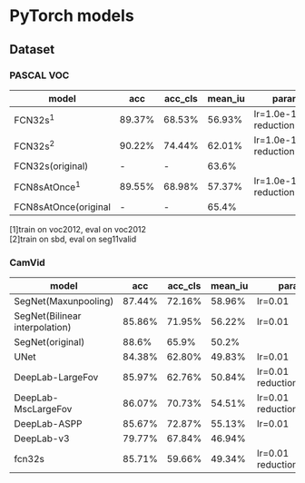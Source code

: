 # PyTorch models

## Dataset
### PASCAL VOC
model|acc|acc_cls|mean_iu|params
---|---|---|---|---
FCN32s<sup>1</sup>|89.37%|68.53%|56.93%|lr=1.0e-10<br>reduction='sum'
FCN32s<sup>2</sup>|90.22%|74.44%|62.01%|lr=1.0e-10<br>reduction='sum'
FCN32s(original)|-|-|63.6%|
FCN8sAtOnce<sup>1</sup>|89.55%|68.98%|57.37%|lr=1.0e-10<br>reduction='sum'
FCN8sAtOnce(original|-|-|65.4%|
[1]train on voc2012, eval on voc2012  
[2]train on sbd, eval on seg11valid

### CamVid
model|acc|acc_cls|mean_iu|params
---|---|---|---|---
SegNet(Maxunpooling)|87.44%|72.16%|58.96%|lr=0.01
SegNet(Bilinear interpolation)|85.86%|71.95%|56.22%|lr=0.01
SegNet(original)|88.6%|65.9%|50.2%
UNet|84.38%|62.80%|49.83%|lr=0.01
DeepLab-LargeFov|85.97%|62.76%|50.84%|lr=0.01<br>reduction='mean'
DeepLab-MscLargeFov|86.07%|70.73%|54.51%|lr=0.01<br>reduction='mean'
DeepLab-ASPP|85.67%|72.87%|55.13%|lr=0.01
DeepLab-v3|79.77%|67.84%|46.94%|
fcn32s|85.71%|59.66%|49.34%|lr=0.01<br>reduction='mean'
